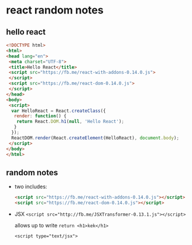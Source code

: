 # react random notes

## hello react

```html
<!DOCTYPE html>
<html>
<head lang="en">
 <meta charset="UTF-8">
 <title>Hello React</title>
 <script src="https://fb.me/react-with-addons-0.14.0.js">
 </script>
 <script src="https://fb.me/react-dom-0.14.0.js">
 </script>
</head>
<body>
 <script>
  var HelloReact = React.createClass({
   render: function() {
    return React.DOM.h1(null, 'Hello React');
   }
  });
  ReactDOM.render(React.createElement(HelloReact), document.body);
 </script>
</body>
</html>
```

## random notes

+ two includes:
  ```html
  <script src="https://fb.me/react-with-addons-0.14.0.js"></script>
  <script src="https://fb.me/react-dom-0.14.0.js"></script>
  ```
+ JSX ```<script src="http://fb.me/JSXTransformer-0.13.1.js"></script>```
  
  allows up to write ```return <h1>kek</h1>```

  ```<script type="text/jsx">```


